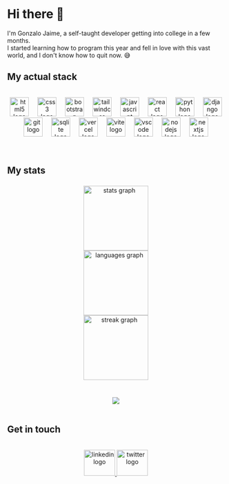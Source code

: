 # Hi there 👋

I'm Gonzalo Jaime, a self-taught developer getting into college in a few months.  
I started learning how to program this year and fell in love with this vast world, and I don't know how to quit now. 😅
<br/>

## My actual stack
<br/>

<div align="center">
  <img src="https://skillicons.dev/icons?i=html" height="44" alt="html5 logo"  />
  <img width="12" />
  <img src="https://skillicons.dev/icons?i=css" height="44" alt="css3 logo"  />
  <img width="12" />
  <img src="https://skillicons.dev/icons?i=bootstrap" height="44" alt="bootstrap logo"  />
  <img width="12" />
  <img src="https://skillicons.dev/icons?i=tailwind" height="44" alt="tailwindcss logo"  />
  <img width="12" />
  <img src="https://skillicons.dev/icons?i=js" height="44" alt="javascript logo"  />
  <img width="12" />
  <img src="https://skillicons.dev/icons?i=react" height="44" alt="react logo"  />
  <img width="12" />
  <img src="https://skillicons.dev/icons?i=py" height="44" alt="python logo"  />
  <img width="12" />
  <img src="https://skillicons.dev/icons?i=django" height="44" alt="django logo"  />
  <img width="12" />
  <br/>
  <img src="https://skillicons.dev/icons?i=git" height="44" alt="git logo"  />
  <img width="12" />
  <img src="https://skillicons.dev/icons?i=sqlite" height="44" alt="sqlite logo"  />
  <img width="12" />
  <img src="https://skillicons.dev/icons?i=vercel" height="44" alt="vercel logo"  />
  <img width="12" />
  <img src="https://skillicons.dev/icons?i=vite" height="44" alt="vite logo"  />
  <img width="12" />
  <img src="https://skillicons.dev/icons?i=vscode" height="44" alt="vscode logo"  />
  <img width="12" />
  <img src="https://skillicons.dev/icons?i=nodejs" height="44" alt="nodejs logo"  />
  <img width="12" />
  <img src="https://skillicons.dev/icons?i=nextjs" height="44" alt="nextjs logo"  />
</div>
<br/>
<br/>

## My stats

<div align="center">
</div>

###

<div align="center">
  <img src="https://github-readme-stats.vercel.app/api?username=GzaJai&hide_title=true&hide_rank=true&show_icons=true&include_all_commits=true&count_private=true&disable_animations=false&theme=codeSTACKr&locale=en&hide_border=true&order=1" height="150" alt="stats graph" /> <br>
  <img src="https://github-readme-stats.vercel.app/api/top-langs?username=GzaJai&locale=en&hide_title=false&layout=compact&card_width=320&langs_count=5&theme=codeSTACKr&hide_border=true&order=2" height="150" alt="languages graph" /> <br>
  <img src="https://streak-stats.demolab.com?user=GzaJai&locale=en&mode=weekly&theme=codeSTACKr&hide_border=true&border_radius=5&order=3" height="150" alt="streak graph"  />
</div>

###
<br/>
<div align="center">
  <img src="https://profile-counter.glitch.me/GzaJai/count.svg?"  />
</div>
<br/>


## Get in touch

<br/>
<div align="center">
  <a href='https://www.linkedin.com/in/gjaimeguinazu/'>
    <img src="https://raw.githubusercontent.com/maurodesouza/profile-readme-generator/master/src/assets/icons/social/linkedin/default.svg" width="72" height="60" alt="linkedin logo"  />
  </a>
  <a href='https://twitter.com/Gonzaa_Jaime'>
    <img src="https://raw.githubusercontent.com/maurodesouza/profile-readme-generator/master/src/assets/icons/social/twitter/default.svg" width="72" height="60" alt="twitter logo"  />
  </a>
</div>
